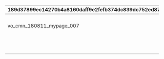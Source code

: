 |189d37899ec14270b4a8160daff9e2fefb374dc839dc752ed87af02f9579c8cf|7b186c2656279fbcbbaca6803edea7f14ffa2ba89a31577b403faaf0f9fcc120|a8f26f8b96d18be39567638d25a0ba5f77d7841d6009035ff6be17bc4d708988|696d9406273a1bf1cc9346278c630a6caf525f742e17b1f2bfd2d55f139e29cf|e45d5df92d3433c9b927d52bf098f31c19df1cbbf8abe0602d0bb948f05879b7|6fe223cfd8df9468634db377c4f2396ac38f6575e91b797cc5cf83ed52ad2749|
| --- | --- | --- | --- | --- | --- |
|||vo_cmn_180811_mypage_004|vo_cmn_180711_mypage_001||180701|
|vo_cmn_180811_mypage_007||vo_cmn_180811_mypage_004|vo_cmn_180811_mypage_001||180801|
|||vo_cmn_180911_mypage_004|vo_cmn_180911_mypage_001||180901|
|||vo_cmn_181011_mypage_004|vo_cmn_181011_mypage_001||181001|
|||vo_cmn_181111_mypage_004|vo_cmn_181111_mypage_001||181101|
